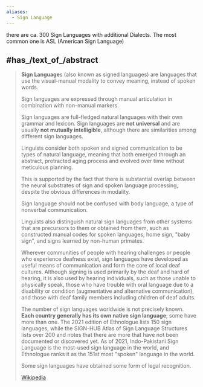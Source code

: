 ```yaml
---
aliases:
  - Sign Language
---
```


there are ca. 300 Sign Languages with additional Dialects. 
The most common one is ASL (American Sign Language)

## #has_/text_of_/abstract 

> **Sign Language**s (also known as signed languages) are languages 
> that use the visual-manual modality to convey meaning, instead of spoken words. 
> 
> Sign languages are expressed through manual articulation in combination with non-manual markers. 
> 
> Sign languages are full-fledged natural languages with their own grammar and lexicon. 
> Sign languages are __not universal__ and are usually __not mutually intelligible__, 
> although there are similarities among different sign languages.
>
> Linguists consider both spoken and signed communication to be types of natural language, 
> meaning that both emerged through an abstract, protracted aging process 
> and evolved over time without meticulous planning. 
> 
> This is supported by the fact that there is substantial overlap 
> between the neural substrates of sign and spoken language processing, 
> despite the obvious differences in modality.
>
> Sign language should not be confused with 
> body language, a type of nonverbal communication. 
> 
> Linguists also distinguish natural sign languages 
> from other systems that are precursors to them or obtained from them, 
> such as constructed manual codes for 
> spoken languages, home sign, "baby sign", and signs learned by non-human primates.
>
> Wherever communities of people with hearing challenges or people who experience deafness exist, 
> sign languages have developed as useful means of communication and form the core of local deaf cultures. 
> Although signing is used primarily by the deaf and hard of hearing, it is also used by hearing individuals, such as those unable to physically speak, 
> those who have trouble with oral language due to a disability or condition (augmentative and alternative communication), 
> and those with deaf family members including children of deaf adults.
>
> The number of sign languages worldwide is not precisely known. __Each country generally has its own native sign language__; some have more than one. 
> The 2021 edition of Ethnologue lists 150 sign languages, while the SIGN-HUB Atlas of Sign Language Structures lists over 200 
> and notes that there are more that have not been documented or discovered yet. 
> As of 2021, Indo-Pakistani Sign Language is the most-used sign language in the world, 
> and Ethnologue ranks it as the 151st most "spoken" language in the world.
>
> Some sign languages have obtained some form of legal recognition.
>
> [Wikipedia](https://en.wikipedia.org/wiki/Sign%20language) 



